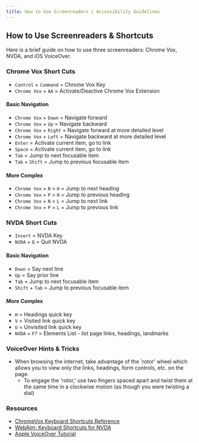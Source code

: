 ```yaml
---
title: How to Use Screenreaders | Accessibility Guidelines
---
```

## How to Use Screenreaders &amp; Shortcuts
Here is a brief guide on how to use three screenreaders: Chrome Vox, NVDA, and iOS VoiceOver.

### Chrome Vox Short Cuts
* `Control` + `Command` = Chrome Vox Key
* `Chrome Vox` + `AA` = Activate/Deactive Chrome Vox Extension

#### Basic Navigation
* `Chrome Vox` + `Down` = Navigate forward
* `Chrome Vox` + `Up` = Navigate backward
* `Chrome Vox` + `Right` = Navigate forward at more detailed level
* `Chrome Vox` + `Left` = Navigate backward at more detailed level
* `Enter` = Activate current item, go to link
* `Space` = Activate current item, go to link
* `Tab` = Jump to next focusable item
* `Tab` + `Shift` = Jump to previous focusable item

#### More Complex
* `Chrome Vox` + `N` = `H` = Jump to next heading
* `Chrome Vox` + `P` = `H` = Jump to previous heading
* `Chrome Vox` + `N` = `L` = Jump to next link
* `Chrome Vox` + `P` = `L` = Jump to previous link

### NVDA Short Cuts
* `Insert` = NVDA Key
* `NVDA` + `Q` = Quit NVDA

#### Basic Navigation
* `Down` = Say next line
* `Up` = Say prior line
* `Tab` = Jump to next focusable item
* `Shift` + `Tab` = Jump to previous focusable item

#### More Complex
* `H` = Headings quick key
* `V` = Visited link quick key
* `U` = Unvisited link quick key
* `NVDA` + `F7` = Elements List - list page links, headings, landmarks

### VoiceOver Hints &amp; Tricks
* When browsing the internet, take advantage of the 'rotor' wheel which allows you to view only the links, headings, form controls, etc. on the page.
   * To engage the 'rotor,' use two fingers spaced apart and twist them at the same time in a clockwise motion (as though you were twisting a dial)


### Resources
* [ChromeVox Keyboard Shortcuts Reference](http://www.chromevox.com/keyboard_shortcuts.html)
* [WebAim: Keyboard Shortcuts for NVDA](http://webaim.org/resources/shortcuts/nvda)
* [Apple VoiceOver Tutorial](http://www.apple.com/accessibility/ios/voiceover/)